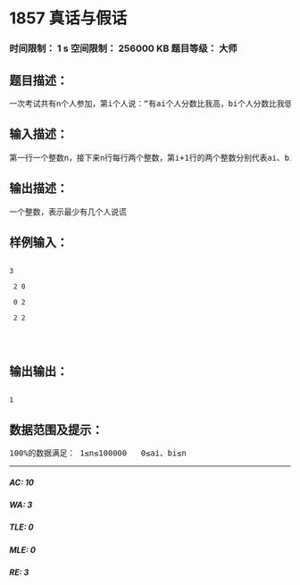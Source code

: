 # 1857 真话与假话   
### 时间限制： 1 s     空间限制： 256000 KB     题目等级： 大师  
## 题目描述：  

<pre>
一次考试共有n个人参加，第i个人说：“有ai个人分数比我高，bi个人分数比我低。”问最少有几个人没有说真话(可能有相同的分数)
</pre>
  
  
## 输入描述：  

<pre>
第一行一个整数n，接下来n行每行两个整数，第i+1行的两个整数分别代表ai、bi
</pre>
  
  
## 输出描述：  

<pre>
一个整数，表示最少有几个人说谎
</pre>
  
  
## 样例输入：  

<pre><code>
3  
  
 2 0  
  
 0 2  
  
 2 2  
  
  

</code></pre>
  
  
## 输出输出：  

<pre><code>
1
</code></pre>
  
  
## 数据范围及提示：  

<pre>
100%的数据满足： 1≤n≤100000   0≤ai、bi≤n
</pre>
  
  
***  

##### AC: 10  
##### WA: 3  
##### TLE: 0  
##### MLE: 0  
##### RE: 3  
